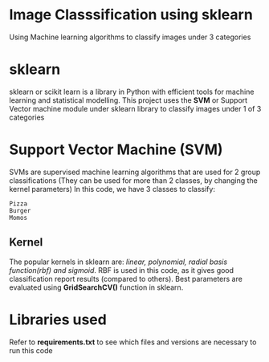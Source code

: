# Image Classsification using sklearn
Using Machine learning algorithms to classify images under 3 categories

# sklearn
sklearn or scikit learn is a library in Python with efficient tools for machine learning and statistical modelling.
This project uses the **SVM** or Support Vector machine module under sklearn library to classify images under 1 of 3 categories

# Support Vector Machine (SVM)
SVMs are supervised machine learning algorithms that are used for 2 group classifications (They can be used for more than 2 classes, by changing the kernel parameters)
In this code, we have 3 classes to classify:
```
Pizza
Burger
Momos
```
## Kernel
The popular kernels in sklearn are: *linear, polynomial, radial basis function(rbf) and sigmoid*. RBF is used in this code, as it gives good classification report results (compared to others). Best parameters are evaluated using **GridSearchCV()** function in sklearn.

# Libraries used
Refer to **requirements.txt** to see which files and versions are necessary to run this code
